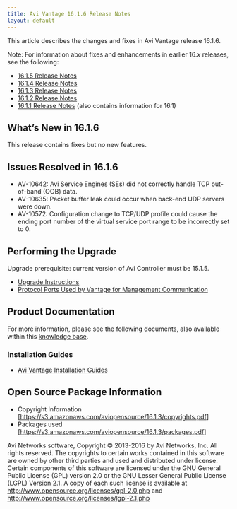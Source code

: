 ```yaml
---
title: Avi Vantage 16.1.6 Release Notes
layout: default
---
```

This article describes the changes and fixes in Avi Vantage release 16.1.6.

Note: For information about fixes and enhancements in earlier 16.*x* releases, see the following:

* <a href="/docs/latest/avi-vantage-16-1-5-release-notes">16.1.5 Release Notes</a>
* <a href="/docs/latest/avi-vantage-16-1-4-release-notes">16.1.4 Release Notes</a>
* <a href="/docs/latest/avi-vantage-16-1-3-release-notes">16.1.3 Release Notes</a>
* <a href="/docs/latest/avi-vantage-16-1-2-release-notes">16.1.2 Release Notes</a>
* <a href="/docs/latest/avi-vantage-16-1-1-release-notes">16.1.1 Release Notes</a> (also contains information for 16.1) 

## What’s New in 16.1.6

This release contains fixes but no new features.

## Issues Resolved in 16.1.6

* AV-10642: Avi Service Engines (SEs) did not correctly handle TCP out-of-band (OOB) data.
* AV-10635: Packet buffer leak could occur when back-end UDP servers were down.
* AV-10572: Configuration change to TCP/UDP profile could cause the ending port number of the virtual service port range to be incorrectly set to 0. 

## Performing the Upgrade

Upgrade prerequisite: current version of Avi Controller must be 15.1.5.

* <a href="/docs/latest/upgrading-the-vantage-software/">Upgrade Instructions</a>
* <a href="/docs/latest/protocol-ports-used-by-vantage-for-management-communication/">Protocol Ports Used by Vantage for Management Communication</a> 

## Product Documentation

For more information, please see the following documents, also available within this <a href="/">knowledge base</a>.

### Installation Guides

* <a href="/docs/latest/installation-guides/">Avi Vantage Installation Guides</a> 

## Open Source Package Information

* Copyright Information [<a href="https://s3.amazonaws.com/aviopensource/16.1.3/copyrights.pdf">https://s3.amazonaws.com/aviopensource/16.1.3/copyrights.pdf</a>]
* Packages used [<a href="https://s3.amazonaws.com/aviopensource/16.1.3/packages.pdf">https://s3.amazonaws.com/aviopensource/16.1.3/packages.pdf</a>] 

Avi Networks software, Copyright © 2013-2016 by Avi Networks, Inc. All rights reserved. The copyrights to certain works contained in this software are owned by other third parties and used and distributed under license. Certain components of this software are licensed under the GNU General Public License (GPL) version 2.0 or the GNU Lesser General Public License (LGPL) Version 2.1. A copy of each such license is available at <a href="http://www.opensource.org/licenses/gpl-2.0.php">http://www.opensource.org/licenses/gpl-2.0.php</a> and <a href="http://www.opensource.org/licenses/lgpl-2.1.php">http://www.opensource.org/licenses/lgpl-2.1.php</a>

